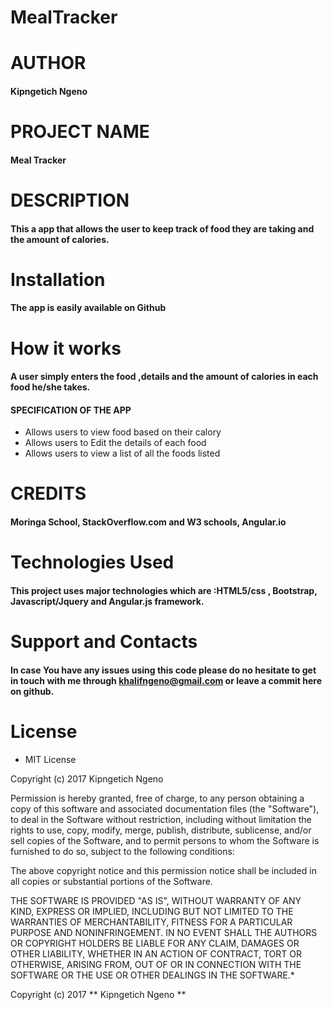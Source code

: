 # MealTracker

# AUTHOR

#### Kipngetich Ngeno

# PROJECT NAME

#### Meal Tracker

# DESCRIPTION

#### This a app that allows the user to keep track of food they are taking and the amount of calories.

# Installation

#### The app is easily available on Github

# How it works

#### A user simply enters the food ,details and the amount of calories in each food he/she takes.

#### SPECIFICATION OF THE APP
* Allows users to view food based on their calory 
* Allows users  to Edit the details of each food 
* Allows users  to view a list of all the foods listed

# CREDITS

#### Moringa School, StackOverflow.com and W3 schools, Angular.io

# Technologies Used

#### This project uses major technologies which are :HTML5/css , Bootstrap, Javascript/Jquery and Angular.js framework.

# Support and Contacts

#### In case You have any issues using this code please do no hesitate to get in touch with me through khalifngeno@gmail.com or leave a commit here on github.

# License

* MIT License

Copyright (c) 2017 Kipngetich Ngeno

Permission is hereby granted, free of charge, to any person obtaining a copy
of this software and associated documentation files (the "Software"), to deal
in the Software without restriction, including without limitation the rights
to use, copy, modify, merge, publish, distribute, sublicense, and/or sell
copies of the Software, and to permit persons to whom the Software is
furnished to do so, subject to the following conditions:

The above copyright notice and this permission notice shall be included in all
copies or substantial portions of the Software.

THE SOFTWARE IS PROVIDED "AS IS", WITHOUT WARRANTY OF ANY KIND, EXPRESS OR
IMPLIED, INCLUDING BUT NOT LIMITED TO THE WARRANTIES OF MERCHANTABILITY,
FITNESS FOR A PARTICULAR PURPOSE AND NONINFRINGEMENT. IN NO EVENT SHALL THE
AUTHORS OR COPYRIGHT HOLDERS BE LIABLE FOR ANY CLAIM, DAMAGES OR OTHER
LIABILITY, WHETHER IN AN ACTION OF CONTRACT, TORT OR OTHERWISE, ARISING FROM,
OUT OF OR IN CONNECTION WITH THE SOFTWARE OR THE USE OR OTHER DEALINGS IN THE
SOFTWARE.*

Copyright (c) 2017 ** Kipngetich Ngeno **